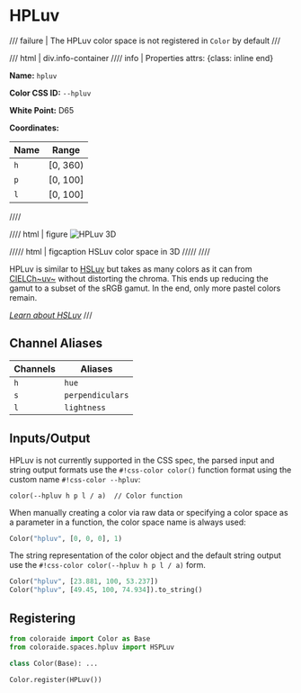 # HPLuv

/// failure | The HPLuv color space is not registered in `Color` by default
///

/// html | div.info-container
//// info | Properties
    attrs: {class: inline end}

**Name:** `hpluv`

**Color CSS ID:** `--hpluv`

**White Point:** D65

**Coordinates:**

Name | Range
---- | -----
`h`  | [0, 360)
`p`  | [0, 100]
`l`  | [0, 100]
////

//// html | figure
![HPLuv 3D](../images/hpluv-3d.png)

///// html | figcaption
HSLuv color space in 3D
/////
////

HPLuv is similar to [HSLuv](./hsluv.md) but takes as many colors as it can from [CIELCh~uv~](./lchuv.md) without
distorting the chroma. This ends up reducing the gamut to a subset of the sRGB gamut. In the end, only more pastel
colors remain.

_[Learn about HSLuv](https://www.hsluv.org/)_
///

## Channel Aliases

Channels    | Aliases
----------- | -------
`h`         | `hue`
`s`         | `perpendiculars`
`l`         | `lightness`

## Inputs/Output

HPLuv is not currently supported in the CSS spec, the parsed input and string output formats use the
`#!css-color color()` function format using the custom name `#!css-color --hpluv`:

```css-color
color(--hpluv h p l / a)  // Color function
```

When manually creating a color via raw data or specifying a color space as a parameter in a function, the color
space name is always used:

```py
Color("hpluv", [0, 0, 0], 1)
```

The string representation of the color object and the default string output use the
`#!css-color color(--hpluv h p l / a)` form.

```py play
Color("hpluv", [23.881, 100, 53.237])
Color("hpluv", [49.45, 100, 74.934]).to_string()
```

## Registering

```py
from coloraide import Color as Base
from coloraide.spaces.hpluv import HSPLuv

class Color(Base): ...

Color.register(HPLuv())
```
